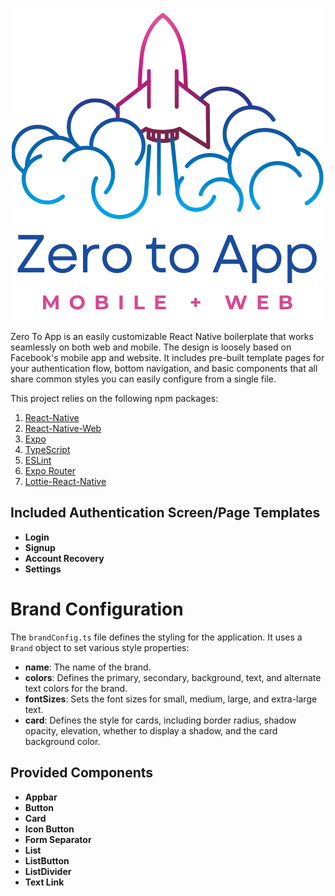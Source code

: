 
<p align="center">
  <img src="https://github.com/Alex-Amayo/ZeroToApp/blob/master/assets/logo.png" alt="Logo">
</p>

Zero To App is an easily customizable React Native boilerplate that works seamlessly on both web and mobile. The design is loosely based on Facebook's mobile app and website. 
It includes pre-built template pages for your authentication flow, bottom navigation, and basic components that all share common styles you can easily configure from a single file. 




This project relies on the following npm packages:

1. [React-Native](https://www.npmjs.com/package/react-native)
2. [React-Native-Web](https://www.npmjs.com/package/react-native-web)
3. [Expo](https://www.npmjs.com/package/expo)
4. [TypeScript](https://www.npmjs.com/package/typescript)
5. [ESLint](https://www.npmjs.com/package/eslint)
6. [Expo Router](https://www.npmjs.com/package/expo-router)
7. [Lottie-React-Native](https://www.npmjs.com/package/lottie-react-native)


## Included Authentication Screen/Page Templates
- **Login**
- **Signup**
- **Account Recovery**
- **Settings**

# Brand Configuration
The `brandConfig.ts` file defines the styling for the application. It uses a `Brand` object to set various style properties:

- **name**: The name of the brand.
- **colors**: Defines the primary, secondary, background, text, and alternate text colors for the brand.
- **fontSizes**: Sets the font sizes for small, medium, large, and extra-large text.
- **card**: Defines the style for cards, including border radius, shadow opacity, elevation, whether to display a shadow, and the card background color.

  
## Provided Components

- **Appbar**
- **Button**
- **Card**
- **Icon Button**
- **Form Separator**
- **List**
- **ListButton**
- **ListDivider**
- **Text Link**

